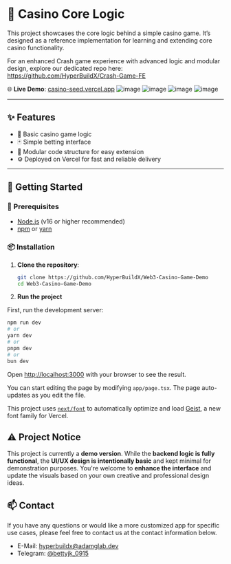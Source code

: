 # 🎰 Casino Core Logic

This project showcases the core logic behind a simple casino game. It’s designed as a reference implementation for learning and extending core casino functionality.

For an enhanced Crash game experience with advanced logic and modular design, explore our dedicated repo here: https://github.com/HyperBuildX/Crash-Game-FE

🌐 **Live Demo**: [casino-seed.vercel.app](https://casino-muxin.vercel.app/)
![image](https://github.com/user-attachments/assets/09298dd7-8c46-467f-817d-0c12976226b3)
![image](https://github.com/user-attachments/assets/da090469-1d51-4429-bb21-6655f6aa1e9c)
![image](https://github.com/user-attachments/assets/b2b90fef-83c3-4f65-b58d-7fca437c874c)
![image](https://github.com/user-attachments/assets/a732dae3-f60a-4d3b-9763-569e44d5284c)



---

## ✨ Features

- 🎲 Basic casino game logic
- 🃏 Simple betting interface
- 🧩 Modular code structure for easy extension
- ⚙️ Deployed on Vercel for fast and reliable delivery

---

## 🚀 Getting Started

### 🔧 Prerequisites

- [Node.js](https://nodejs.org/) (v16 or higher recommended)
- [npm](https://www.npmjs.com/) or [yarn](https://yarnpkg.com/)

### 📦 Installation

1. **Clone the repository**:

   ```bash
   git clone https://github.com/HyperBuildX/Web3-Casino-Game-Demo
   cd Web3-Casino-Game-Demo


2. **Run the project**

First, run the development server:

```bash
npm run dev
# or
yarn dev
# or
pnpm dev
# or
bun dev
```

Open [http://localhost:3000](http://localhost:3000) with your browser to see the result.

You can start editing the page by modifying `app/page.tsx`. The page auto-updates as you edit the file.

This project uses [`next/font`](https://nextjs.org/docs/app/building-your-application/optimizing/fonts) to automatically optimize and load [Geist](https://vercel.com/font), a new font family for Vercel.

## ⚠️ Project Notice

This project is currently a **demo version**. While the **backend logic is fully functional**, the **UI/UX design is intentionally basic** and kept minimal for demonstration purposes.
You're welcome to **enhance the interface** and update the visuals based on your own creative and professional design ideas.

## 📫 Contact

If you have any questions or would like a more customized app for specific use cases, please feel free to contact us at the contact information below.
- E-Mail: hyperbuildx@adamglab.dev
- Telegram: [@bettyjk_0915](https://t.me/bettyjk_0915)

